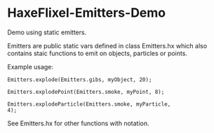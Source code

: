 # HaxeFlixel-Emitters-Demo

Demo using static emitters.

Emitters are public static vars defined in class Emitters.hx which also contains staic functions to emit on objects, particles or points.

Example usage:

<code>Emitters.explode(Emitters.gibs, myObject, 20);</code>

<code>Emitters.explodePoint(Emitters.smoke, myPoint, 8);</code>

<code>Emitters.explodeParticle(Emitters.smoke, myParticle, 4);</code>

See Emitters.hx for other functions with notation.
